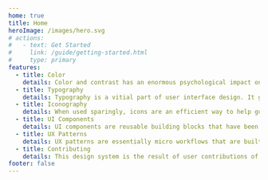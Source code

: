 ```yaml
---
home: true
title: Home
heroImage: /images/hero.svg
# actions:
#   - text: Get Started
#     link: /guide/getting-started.html
#     type: primary
features:
  - title: Color
    details: Color and contrast has an enormous psychological impact on users. The guidelines explain how to use color properly.
  - title: Typography
    details: Typography is a vitial part of user interface design. It guides and informs users through an experience.
  - title: Iconography
    details: When used sparingly, icons are an efficient way to help guide a user through a digital experience.
  - title: UI Components
    details: UI components are reusable building blocks that have been created to work with our grid and spacing system to create consistant UX patterns.
  - title: UX Patterns
    details: UX patterns are essentially micro workflows that are built from the ui components of the design system that solve common user challenges.
  - title: Contributing
    details: This design system is the result of user contributions of code, design, and guidance.
footer: false
---
```


<!-- ## Foundations

Foundation are the visual elements at the base of the design system. They govern and guide everything we design. This includes guidance on color, typography, iconography, layout and structure.
<FeaturesFoundations /> -->
